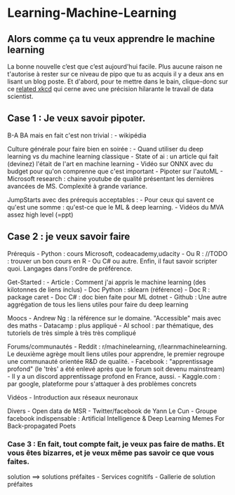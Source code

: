 # Learning-Machine-Learning
## Alors comme ça tu veux apprendre le machine learning
La bonne nouvelle c’est que c’est aujourd'hui facile. Plus aucune raison ne t'autorise à rester sur ce niveau de pipo que tu as acquis il y a deux ans en lisant un blog poste. Et d'abord, pour te mettre dans le bain, clique-donc sur ce [related xkcd](https://www.xkcd.com/1838/ ) qui cerne avec une précision hilarante le travail de data scientist. 

## Case 1 : Je veux savoir pipoter.

B-A BA mais en fait c'est non trivial :
	- wikipédia
	
Culture générale pour faire bien en soirée :
	- Quand utiliser du deep learning vs du machine learning classique
	- State of ai : un article qui fait (devinez) l'était de l'art en machine learning
	- Vidéo sur ONNX avec du budget pour qu'on comprenne que c'est important 
	- Pipoter sur l'autoML
	- Microsoft research : chaine youtube de qualité présentant les dernières avancées de MS. Complexité à grande variance. 
	
JumpStarts avec des prérequis acceptables :
	- Pour ceux qui savent ce qu'est une somme : qu'est-ce que le ML & deep learning.
	- Vidéos du MVA assez high level (=ppt)
	

## Case 2 : je veux savoir faire

Prérequis 
	- Python : cours Microsoft, codeacademy,udacity
	- Ou R : //TODO : trouver un bon cours en R
	- Ou C# ou autre.
	Enfin, il faut savoir scripter quoi. Langages dans l'ordre de préférence.


Get-Started :
	- Article : Comment j'ai appris le machine learning (des kilotonnes de liens inclus)
	- Doc Python : sklearn (référence)
	- Doc R : package caret
	- Doc C# : doc bien faite pour ML dotnet
	- Github : Une autre aggrégation de tous les liens utiles pour faire du deep learning

Moocs 
	- Andrew Ng : la référence sur le domaine. "Accessible" mais avec des maths
	- Datacamp : plus appliqué
	- AI school : par thématique, des tutoriels de très simple à très très compliqué

Forums/communautés 
	- Reddit : r/machinelearning, r/learnmachinelearning. Le deuxième agrège moult liens utiles pour apprendre, le premier regroupe une communauté orientée R&D de qualité.
	- Facebook : "apprentissage profond" (le 'très' a été enlevé après que le forum soit devenu mainstream)
	- Il y a un discord apprentissage profond en France, aussi.
	- Kaggle.com : par google, plateforme pour s'attaquer à des problèmes concrets

Vidéos 
	- Introduction aux réseaux neuronaux
	
Divers
	- Open data de MSR
	- Twitter/facebook de Yann Le Cun
	- Groupe facebook indispensable : Artificial Intelligence & Deep Learning Memes For Back-propagated Poets


### Case 3 : En fait, tout compte fait, je veux pas faire de maths. Et vous êtes bizarres, et je veux même pas savoir ce que vous faites.
solution ==> solutions préfaites
	- Services cognitifs 
	- Gallerie de solution préfaites 

